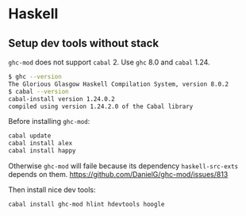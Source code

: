 # Haskell

## Setup dev tools without stack

`ghc-mod` does not support `cabal` 2. Use `ghc` 8.0 and `cabal` 1.24.

```sh
$ ghc --version
The Glorious Glasgow Haskell Compilation System, version 8.0.2
$ cabal --version
cabal-install version 1.24.0.2
compiled using version 1.24.2.0 of the Cabal library
```

Before installing `ghc-mod`:

```sh
cabal update
cabal install alex
cabal install happy
```

Otherwise `ghc-mod` will faile because its dependency `haskell-src-exts` depends on them. https://github.com/DanielG/ghc-mod/issues/813

Then install nice dev tools:

```sh
cabal install ghc-mod hlint hdevtools hoogle
```
